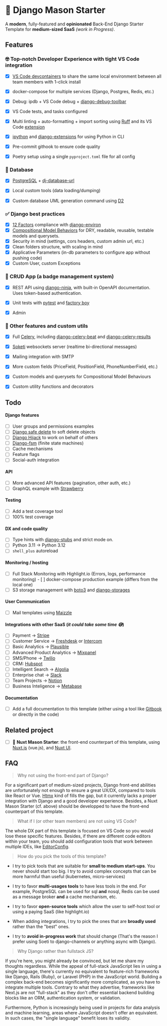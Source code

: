 # 🧱 Django Mason Starter

A __modern__, fully-featured and __opinionated__ Back-End Django Starter Template for __medium-sized SaaS__ _(work in Progress)_.


## Features

### 🤓 Top-notch Developer Experience with tight VS Code integration

- [x] [VS Code devcontainers](https://code.visualstudio.com/docs/devcontainers/containers) to share the same local environment between all team members with 1-click install
- [x] docker-compose for multiple services (Django, Postgres, Redis, etc.)
- [x] Debug: ipdb + VS Code debug + [django-debug-toolbar](https://github.com/jazzband/django-debug-toolbar/)
- [x] VS Code tests, and tasks configured
- [x] Multi linting + auto-formatting + import sorting using [Ruff](https://github.com/charliermarsh/ruff) and its VS Code [extension](https://marketplace.visualstudio.com/items?itemName=charliermarsh.ruff)
- [x] [ipython](https://ipython.org/) and [django-extensions](https://github.com/django-extensions/django-extensions) for using Python in CLI
- [x] Pre-commit githook to ensure code quality
- [x] Poetry setup using a single `pyproject.toml` file for all config


### 🫙 Database
- [x] [PostgreSQL](https://www.postgresql.org/) + [dj-database-url](https://github.com/jazzband/dj-database-url)
- [x] Local custom tools (data loading/dumping)
- [x] Custom database UML generation command using [D2](https://d2lang.com/)


### ✅ Django best practices

- [x] [12 Factors](https://12factor.net/) compliance with [django-environ](https://github.com/joke2k/django-environ)
- [x] [Compositional Model Behaviors](https://blog.kevinastone.com/django-model-behaviors) for DRY, readable, reusable, testable models and querysets. 
- [x] Security in mind (settings, cors headers, custom admin url, etc.)
- [x] Clean folders structure, with scaling in mind
- [x] Applicative Parameters (in-db parameters to configure app without pushing code)
- [x] Custom User, custom Exceptions

### 🪪 CRUD App (a badge management system)
- [x] REST API using [django-ninja](https://github.com/vitalik/django-ninja), with built-in OpenAPI documentation. Uses token-based authentication.
- [x] Unit tests with [pytest](https://github.com/pytest-dev/pytest-django/) and [factory boy](https://github.com/FactoryBoy/factory_boy/)
- [x] Admin


### 🔨 Other features and custom utils
- [x] Full [Celery](https://docs.celeryq.dev/en/stable/), including [django-celery-beat](https://github.com/celery/django-celery-beat) and [django-celery-results](https://github.com/celery/django-celery-results)
- [x] [Soketi](https://docs.soketi.app/) websockets server (realtime bi-directional messages)
- [x] Mailing integration with SMTP
- [x] More custom fields (PriceField, PositionField, PhoneNumberField, etc.)
- [x] Custom models and querysets for Compositional Model Behaviours
- [x] Custom utility functions and decorators


## Todo

#### Django features
- [ ] User groups and permissions examples
- [ ] [Django safe delete](https://github.com/makinacorpus/django-safedelete) to soft delete objects
- [ ] [Django Hijack](https://github.com/django-hijack/django-hijack) to work on behalf of others
- [ ] [Django-fsm](https://github.com/viewflow/django-fsm) (finite state machines)
- [ ] Cache mechanisms
- [ ] Feature flags
- [ ] Social-auth integration

#### API
- [ ] More advanced API features (pagination, other auth, etc.)
- [ ] GraphQL example with [Strawberry](https://github.com/strawberry-graphql/strawberry-graphql-django)

#### Testing
- [ ] Add a test coverage tool
- [ ] 100% test coverage

#### DX and code quality
- [ ] Type hints with [django-stubs](https://github.com/typeddjango/django-stubs) and strict mode on.
- [ ] Python 3.11 -> Python 3.12
- [ ] `shell_plus` autoreload

#### Monitoring / hosting
- [ ] Full Stack Monitoring with Highlight.io (Errors, logs, performance monitoring)
- [ ] docker-compose production example (differs from the local one)
- [ ] S3 storage management with [boto3](https://github.com/boto/boto3) and [django-storages](https://github.com/jschneier/django-storages/)

#### User Communication
- [ ] Mail templates using [Maizzle](https://maizzle.com/)

#### Integrations with other SaaS (_it could take some time 😅_)
- [ ] Payment → [Stripe](https://stripe.com)
- [ ] Customer Service → [Freshdesk](https://www.freshworks.com/freshdesk/) or [Intercom](https://www.intercom.com/)
- [ ] Basic Analytics → [Plausible](https://plausible.io/)
- [ ] Advanced Product Analytics → [Mixpanel](https://mixpanel.com/)
- [ ] SMS/Phone → [Twilio](https://www.twilio.com/)
- [ ] CRM: [Hubspot](https://www.hubspot.com/)
- [ ] Intelligent Search → [Algolia](https://www.algolia.com/)
- [ ] Enterprise chat → [Slack](https://slack.com/)
- [ ] Team Projects → [Notion](https://www.notion.so/)
- [ ] Business Inteligence → [Metabase](https://www.metabase.com/)

#### Documentation
- [ ] Add a full documentation to this template (either using a tool like [Gitbook](https://www.gitbook.com/) or directly in the code)

## Related project
- [ ] 🧱 **Nuxt Mason Starter**: the front-end counterpart of this template, using [Nuxt.js](https://nuxt.com/) (vue.js), and [Nuxt UI](https://ui.nuxt.com/).


## FAQ


> Why not using the front-end part of Django?

For a significant part of medium-sized projects, Django front-end abilities are unfortunately not enough to ensure a great UX/DX, compared to tools like React or Vue. [Htmx](https://htmx.org/) kind of fills the gap, but it currently lacks a proper integration with Django and a good developer experience. Besides, a Nuxt Mason Starter (cf. above) should be developped to have the front-end counterpart of this template.

> What if I (or other team members) are not using VS Code?

The whole DX part of this template is focused on VS Code so you would lose these specific features. Besides, if there are different code editors within your team, you should add configuration tools that work between multiple IDEs, like [EditorConfig](https://editorconfig.org/).

> How do you pick the tools of this template?

- I try to pick tools that are suitable for **small to medium start-ups**. You never should start too big. I try to avoid complex concepts that can be more harmful than useful (kubernetes, micro-services)

- I try to favor **multi-usages tools** to have less tools in the end. For example, PostgreSQL can be used for sql **and** nosql, Redis can be used as a message broker **and** a cache mechanism, etc.

- I try to favor **open-source tools** which allow the user to self-host tool or using a paying SaaS (like highlight.io)

- When adding integrations, I try to pick the ones that are **broadly used** rather than the "best" ones.

- I try to **avoid in-progress work** that should change (That's the reason I prefer using Soeti to django-channels or anything async with Django).

> Why Django rather than fullstack JS?

If you're here, you might already be convinced, but let me share my thoughts regardless. While the appeal of full-stack JavaScript lies in using a single language, there's currently no equivalent to feature-rich frameworks like Django, Rails (Ruby), or Laravel (PHP) in the JavaScript world. Building a complex back-end becomes significantly more complicated, as you have to integrate multiple tools. Contrary to what they advertise, frameworks like Next.js are not "full-stack" as they don't offer essential backend building blocks like an ORM, authentication system, or validation.

Furthermore, Python is increasingly being used in projects for data analysis and machine learning, areas where JavaScript doesn't offer an equivalent. In such cases, the "single language" benefit loses its validity.
